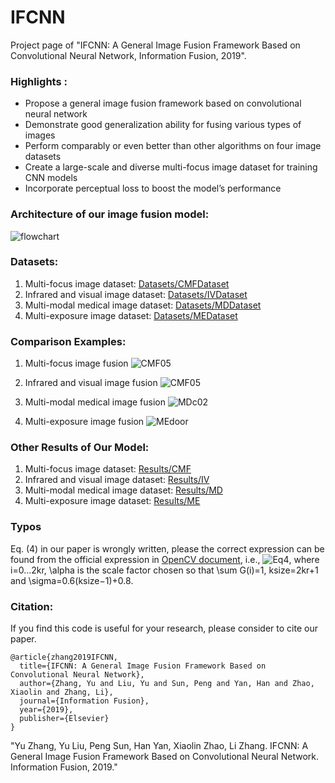 # IFCNN
Project page of  "IFCNN: A General Image Fusion Framework Based on Convolutional Neural Network,  Information Fusion, 2019". 

### Highlights :
- Propose a general image fusion framework based on convolutional neural network
- Demonstrate good generalization ability for fusing various types of images
- Perform comparably or even better than other algorithms on four image datasets
- Create a large-scale and diverse multi-focus image dataset for training CNN models
- Incorporate perceptual loss to boost the model’s performance



### Architecture of our image fusion model:
![flowchart](https://github.com/uzeful/IFCNN/blob/master/flowchart.png)



### Datasets:
1. Multi-focus image dataset: [Datasets/CMFDataset](https://github.com/uzeful/IFCNN/blob/master/Datasets/CMFDataset)
2. Infrared and visual image dataset: [Datasets/IVDataset](https://github.com/uzeful/IFCNN/blob/master/Datasets/IVDataset)
3. Multi-modal medical image dataset: [Datasets/MDDataset](https://github.com/uzeful/IFCNN/blob/master/Datasets/MDDataset)
4. Multi-exposure image dataset: [Datasets/MEDataset](https://github.com/uzeful/IFCNN/blob/master/Datasets/MEDataset)



### Comparison Examples:
1. Multi-focus image fusion
![CMF05](https://github.com/uzeful/IFCNN/blob/master/Comparisons/CMF05.png)


2. Infrared and visual image fusion
![CMF05](https://github.com/uzeful/IFCNN/blob/master/Comparisons/IVroad.png)


3. Multi-modal medical image fusion
![MDc02](https://github.com/uzeful/IFCNN/blob/master/Comparisons/MDc02.png)


4. Multi-exposure image fusion
![MEdoor](https://github.com/uzeful/IFCNN/blob/master/Comparisons/MEdoor.png)



### Other Results of Our Model:
1. Multi-focus image dataset: [Results/CMF](https://github.com/uzeful/IFCNN/tree/master/Results/CMF)
2. Infrared and visual image dataset: [Results/IV](https://github.com/uzeful/IFCNN/tree/master/Results/IV)
3. Multi-modal medical image dataset: [Results/MD](https://github.com/uzeful/IFCNN/tree/master/Results/MDDataset)
4. Multi-exposure image dataset: [Results/ME](https://github.com/uzeful/IFCNN/tree/master/Results/ME)

### Typos
Eq. (4) in our paper is wrongly written, please the correct expression can be found from the official expression in [OpenCV document](https://docs.opencv.org/3.4.2/d4/d86/group__imgproc__filter.html#gac05a120c1ae92a6060dd0db190a61afa), i.e.,
![Eq4](https://github.com/uzeful/IFCNN/blob/master/Others/Eq4.png), where i=0...2kr, \alpha is the scale factor chosen so that \sum G(i)=1, ksize=2kr+1 and \sigma=0.6(ksize−1)+0.8.


### Citation:
If you find this code is useful for your research, please consider to cite our paper.
```
@article{zhang2019IFCNN,
  title={IFCNN: A General Image Fusion Framework Based on Convolutional Neural Network},
  author={Zhang, Yu and Liu, Yu and Sun, Peng and Yan, Han and Zhao, Xiaolin and Zhang, Li},
  journal={Information Fusion},
  year={2019},
  publisher={Elsevier}
}
```
"Yu Zhang, Yu Liu, Peng Sun, Han Yan, Xiaolin Zhao, Li Zhang. IFCNN: A General Image Fusion Framework Based on Convolutional Neural Network. Information Fusion, 2019."
